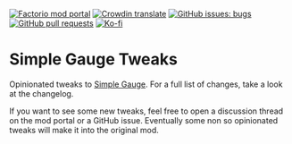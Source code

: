 [![Factorio mod portal](https://img.shields.io/badge/dynamic/json?color=orange&label=Factorio&query=downloads_count&suffix=%20downloads&url=https%3A%2F%2Fmods.factorio.com%2Fapi%2Fmods%2Fsimple-gauge-tweaks&style=for-the-badge)](https://mods.factorio.com/mod/simple-gauge-tweaks)
[![Crowdin translate](https://img.shields.io/badge/Crowdin-Translate-brightgreen?style=for-the-badge)](https://crowdin.com/project/factorio-mods-localization)
[![GitHub issues: bugs](https://img.shields.io/github/issues/QuingKhaos/simple-gauge-tweaks/bug?label=Bug%20Reports&style=for-the-badge)](https://github.com/QuingKhaos/simple-gauge-tweaks/issues?q=is%3Aissue%20state%3Aopen%20label%3Abug)
[![GitHub pull requests](https://img.shields.io/github/issues-pr/QuingKhaos/simple-gauge-tweaks?label=Pull%20Requests&style=for-the-badge)](https://github.com/QuingKhaos/simple-gauge-tweaks/pulls)
[![Ko-fi](https://img.shields.io/badge/Ko--fi-support%20me-hotpink?logo=kofi&logoColor=white&style=for-the-badge)](https://ko-fi.com/quingkhaos)

# Simple Gauge Tweaks

Opinionated tweaks to [Simple Gauge](https://mods.factorio.com/mod/simple-gauge).
For a full list of changes, take a look at the changelog.

If you want to see some new tweaks, feel free to open a discussion thread on the
mod portal or a GitHub issue. Eventually some non so opinionated tweaks will
make it into the original mod.

